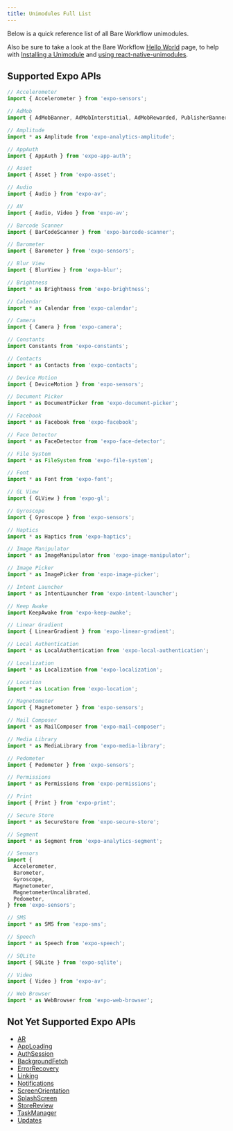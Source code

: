 ```yaml
---
title: Unimodules Full List
---
```


Below is a quick reference list of all Bare Workflow unimodules.

Also be sure to take a look at the Bare Workflow [Hello World](../hello-world/) page, to help with [Installing a Unimodule](../hello-world/#install-a-unimodule) and [using react-native-unimodules](../hello-world/#using-unimodulescore).

## Supported Expo APIs

```js
// Accelerometer
import { Accelerometer } from 'expo-sensors';

// AdMob
import { AdMobBanner, AdMobInterstitial, AdMobRewarded, PublisherBanner } from 'expo-ads-admob';

// Amplitude
import * as Amplitude from 'expo-analytics-amplitude';

// AppAuth
import { AppAuth } from 'expo-app-auth';

// Asset
import { Asset } from 'expo-asset';

// Audio
import { Audio } from 'expo-av';

// AV
import { Audio, Video } from 'expo-av';

// Barcode Scanner
import { BarCodeScanner } from 'expo-barcode-scanner';

// Barometer
import { Barometer } from 'expo-sensors';

// Blur View
import { BlurView } from 'expo-blur';

// Brightness
import * as Brightness from 'expo-brightness';

// Calendar
import * as Calendar from 'expo-calendar';

// Camera
import { Camera } from 'expo-camera';

// Constants
import Constants from 'expo-constants';

// Contacts
import * as Contacts from 'expo-contacts';

// Device Motion
import { DeviceMotion } from 'expo-sensors';

// Document Picker
import * as DocumentPicker from 'expo-document-picker';

// Facebook
import * as Facebook from 'expo-facebook';

// Face Detector
import * as FaceDetector from 'expo-face-detector';

// File System
import * as FileSystem from 'expo-file-system';

// Font
import * as Font from 'expo-font';

// GL View
import { GLView } from 'expo-gl';

// Gyroscope
import { Gyroscope } from 'expo-sensors';

// Haptics
import * as Haptics from 'expo-haptics';

// Image Manipulator
import * as ImageManipulator from 'expo-image-manipulator';

// Image Picker
import * as ImagePicker from 'expo-image-picker';

// Intent Launcher
import * as IntentLauncher from 'expo-intent-launcher';

// Keep Awake
import KeepAwake from 'expo-keep-awake';

// Linear Gradient
import { LinearGradient } from 'expo-linear-gradient';

// Local Authentication
import * as LocalAuthentication from 'expo-local-authentication';

// Localization
import * as Localization from 'expo-localization';

// Location
import * as Location from 'expo-location';

// Magnetometer
import { Magnetometer } from 'expo-sensors';

// Mail Composer
import * as MailComposer from 'expo-mail-composer';

// Media Library
import * as MediaLibrary from 'expo-media-library';

// Pedometer
import { Pedometer } from 'expo-sensors';

// Permissions
import * as Permissions from 'expo-permissions';

// Print
import { Print } from 'expo-print';

// Secure Store
import * as SecureStore from 'expo-secure-store';

// Segment
import * as Segment from 'expo-analytics-segment';

// Sensors
import {
  Accelerometer,
  Barometer,
  Gyroscope,
  Magnetometer,
  MagnetometerUncalibrated,
  Pedometer,
} from 'expo-sensors';

// SMS
import * as SMS from 'expo-sms';

// Speech
import * as Speech from 'expo-speech';

// SQLite
import { SQLite } from 'expo-sqlite';

// Video
import { Video } from 'expo-av';

// Web Browser
import * as WebBrowser from 'expo-web-browser';
```

## Not Yet Supported Expo APIs

- [AR](../../sdk/AR/)
- [AppLoading](../../sdk/app-loading/)
- [AuthSession](../../sdk/auth-session/)
- [BackgroundFetch](../../sdk/background-fetch/)
- [ErrorRecovery](../../sdk/error-recovery/)
- [Linking](../../sdk/linking/)
- [Notifications](../../sdk/notifications/)
- [ScreenOrientation](../../sdk/screen-orientation/)
- [SplashScreen](../../sdk/splash-screen/)
- [StoreReview](../../sdk/storereview/)
- [TaskManager](../../sdk/task-manager/)
- [Updates](../../sdk/updates/)
